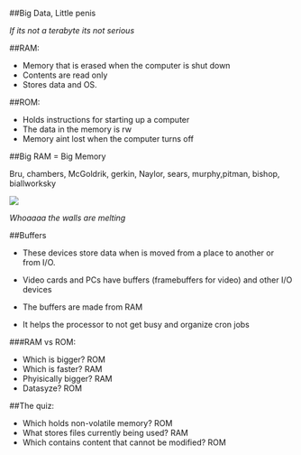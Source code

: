 ##Big Data, Little penis

*If its not a terabyte its not serious*

##RAM:

* Memory that is erased when the computer is shut down
* Contents are read only
* Stores data and OS.

##ROM:

* Holds instructions for starting up a computer
* The data in the memory is rw
* Memory aint lost when the computer turns off

##Big RAM = Big Memory

Bru, chambers, McGoldrik, gerkin, Naylor, sears, murphy,pitman, bishop, biallworksky 

![](http://i.imgur.com/ecsxj.jpg)

*Whoaaaa the walls are melting*

##Buffers

<!-- A representation: http://i.imgur.com/vRa0sVi.jpg -->

* These devices store data when is moved from a place to another or from I/O.

* Video cards and PCs have buffers (framebuffers for video) and other I/O devices

* The buffers are made from RAM

* It helps the processor to not get busy and organize cron jobs

###RAM vs ROM:

* Which is bigger? ROM
* Which is faster? RAM
* Phyisically bigger? RAM
* Datasyze? ROM

##The quiz:

* Which holds non-volatile memory? ROM
* What stores files currently being used? RAM
* Which contains content that cannot be modified? ROM
